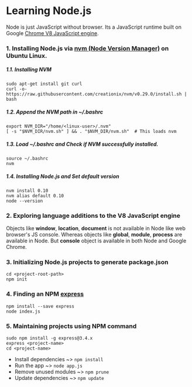# Learning Node.js
Node is just JavaScript without browser. Its a JavaScript runtime built on Google [Chrome V8 JavaScript engine](https://developers.google.com/v8/).
### 1. Installing Node.js via [nvm (Node Version Manager)](https://github.com/creationix/nvm) on Ubuntu Linux.
##### 1.1. Installing NVM
```
sudo apt-get install git curl
curl -o- https://raw.githubusercontent.com/creationix/nvm/v0.29.0/install.sh | bash
```
##### 1.2. Append the NVM path in ~/.bashrc
```
export NVM_DIR="/home/<linux-user>/.nvm"
[ -s "$NVM_DIR/nvm.sh" ] && . "$NVM_DIR/nvm.sh"  # This loads nvm
```
##### 1.3. Load ~/.bashrc and Check if NVM successfully installed.
```
source ~/.bashrc
nvm
```
##### 1.4. Installing Node.js and Set default version
```
nvm install 0.10
nvm alias default 0.10
node --version
```
### 2. Exploring language additions to the V8 JavaScript engine
Objects like **window**, **location**, **document** is not available in Node like web browser's JS console. Whereas objects like **global**, **module**, **process** are available in Node. But **console** object is available in both Node and Google Chrome. 
### 3. Initializing Node.js projects to generate **package.json**
```
cd <project-root-path>
npm init
```
### 4. Finding an NPM [express](https://www.npmjs.com/package/express)
```
npm install --save express
node index.js
```
### 5. Maintaining projects using NPM command
```
sudo npm install -g express@3.4.x
express <project-name>
cd <project-name>
```
* Install dependencies ~> `npm install`
* Run the app ~> `node app.js`
* Remove unused modules ~> `npm prune`
* Update dependencies ~> `npm update`
